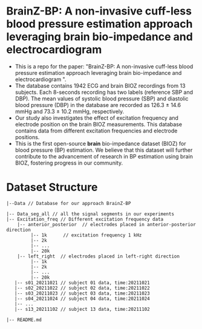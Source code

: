 # BrainZ-BP: A non-invasive cuff-less blood pressure estimation approach leveraging brain bio-impedance and electrocardiogram
- This is a repo for the paper: "BrainZ-BP: A non-invasive cuff-less blood pressure estimation approach leveraging brain bio-impedance and electrocardiogram ".
- The database contains 1942 ECG and brain BIOZ recordings from 13 subjects. Each 8-seconds recording has two labels (reference SBP and DBP). The mean values of systolic blood pressure (SBP) and diastolic blood pressure (DBP) in the database are recorded as 126.3 $\pm$ 14.6 mmHg and 73.3 $\pm$ 10.2 mmHg, respectively.
- Our study also investigates the effect of excitation frequency and electrode position on the brain BIOZ measurements. This database contains data from different excitation frequencies and electrode positions.
- This is the first open-source **brain** bio-impedance dataset (BIOZ) for blood pressure (BP) estimation. We believe that this dataset will further contribute to the advancement of research in BP estimation using brain BIOZ, fostering progress in our community.

# Dataset Structure
```
|--Data // Database for our approach BrainZ-BP  
  
|-- Data_seg_all // all the signal segments in our experiments  
|-- Excitation_freq // Different excitation frequency data  
    |-- anterior_posterior	// electrodes placed in anterior-posterior direction  
         |-- 1k      // excitation frequency 1 kHz  
         |-- 2k  
         |-- ...  
         |-- 20k  
    |-- left_right	// electrodes placed in left-right direction  
         |-- 1k  
         |-- 2k  
         |-- ...  
         |-- 20k  
   |-- s01_20211021 // subject 01 data, time:20211021  
   |-- s02_20211022 // subject 02 data, time:20211022   
   |-- s03_20211023 // subject 03 data, time:20211023  
   |-- s04_20211024 // subject 04 data, time:20211024   
   |-- ...  
   |-- s13_20211102 // subject 13 data, time:20211102   
  
|-- README.md  


